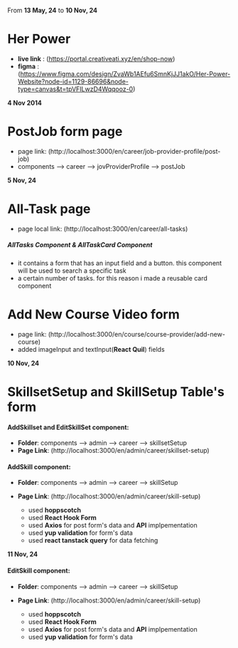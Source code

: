 From **13 May, 24** to **10 Nov, 24**

# Her Power

- **live link** : (https://portal.creativeati.xyz/en/shop-now)
- **figma** : (https://www.figma.com/design/ZvaWb1AEfu6SmnKjJJ1akO/Her-Power-Website?node-id=1129-86696&node-type=canvas&t=tpVFILwzD4Wqqooz-0)

**4 Nov 2014**

# PostJob form page

- page link: (http://localhost:3000/en/career/job-provider-profile/post-job)
- components --> career --> jovProviderProfile --> postJob

**5 Nov, 24**

# All-Task page

- page local link: (http://localhost:3000/en/career/all-tasks)

##### AllTasks Component & AllTaskCard Component

- it contains a form that has an input field and a button. this component will be used to search a specific task
- a certain number of tasks. for this reason i made a reusable card component

# Add New Course Video form

- page link: (http://localhost:3000/en/course/course-provider/add-new-course)
- added imageInput and textInput(**React Quil**) fields

**10 Nov, 24**

# SkillsetSetup and SkillSetup Table's form

#### AddSkillset and EditSkillSet component:

- **Folder**: components --> admin --> career --> skillsetSetup
- **Page Link**: (http://localhost:3000/en/admin/career/skillset-setup)

#### AddSkill component:

- **Folder**: components --> admin --> career --> skillSetup
- **Page Link**: (http://localhost:3000/en/admin/career/skill-setup)

  - used **hoppscotch**
  - used **React Hook Form**
  - used **Axios** for post form's data and **API** implpementation
  - used **yup validation** for form's data
  - used **react tanstack query** for data fetching

**11 Nov, 24**

#### EditSkill component:

- **Folder**: components --> admin --> career --> skillSetup
- **Page Link**: (http://localhost:3000/en/admin/career/skill-setup)

  - used **hoppscotch**
  - used **React Hook Form**
  - used **Axios** for post form's data and **API** implpementation
  - used **yup validation** for form's data
